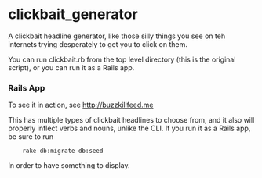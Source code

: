 clickbait_generator
===================
A clickbait headline generator, like those silly things you see on teh internets trying desperately to get you to click on them.

You can run clickbait.rb from the top level directory (this is the original script), or you can run it as a Rails app.

### Rails App

To see it in action, see http://buzzkillfeed.me   

This has multiple types of clickbait headlines to choose from, and it also will properly inflect verbs and nouns, unlike the CLI.
If you run it as a Rails app, be sure to run

        rake db:migrate db:seed
        
In order to have something to display.
